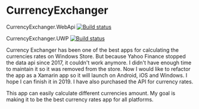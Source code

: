 # CurrencyExchanger

CurrencyExchanger.WebApi [![Build status](https://dev.azure.com/xiaodiyan/YanSoft.CurrencyExchanger/_apis/build/status/CurrencyExchanger-CI-WebApi)](https://dev.azure.com/xiaodiyan/YanSoft.CurrencyExchanger/_build/latest?definitionId=39)

CurrencyExchanger.UWP [![Build status](https://dev.azure.com/xiaodiyan/YanSoft.CurrencyExchanger/_apis/build/status/CurrencyExchanger-Universal%20Windows%20Platform-CI)](https://dev.azure.com/xiaodiyan/YanSoft.CurrencyExchanger/_build/latest?definitionId=41)


Currency Exchanger has been one of the best apps for calculating the currencies rates on Windows Store. But because Yahoo Finance stopped the data api since 2017, it couldn't work anymore. I didn't have enough time to maintain it so it was removed from the store. Now I would like to refactor the app as a Xamarin app so it will launch on Android, iOS and Windows. I hope I can finish it in 2019. I have also purchased the API for currency rates.

This app can easily calculate different currencies amount. My goal is making it to be the best currency rates app for all platforms.
